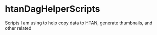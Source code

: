 # htanDagHelperScripts
Scripts I am using to help copy data to HTAN, generate thumbnails, and other related
